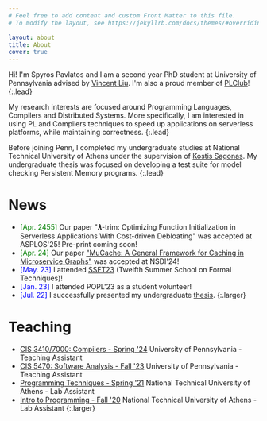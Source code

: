 ```yaml
---
# Feel free to add content and custom Front Matter to this file.
# To modify the layout, see https://jekyllrb.com/docs/themes/#overriding-theme-defaults

layout: about
title: About
cover: true
---
```


Hi! I'm Spyros Pavlatos and I am a second year PhD student at University of Pennsylvania advised by [Vincent Liu](https://vincen.tl/). I'm also a proud member of [PLClub](https://www.cis.upenn.edu/~plclub/)!
{:.lead}

My research interests are focused around Programming Languages, Compilers and Distributed Systems. More specifically, I am interested in using PL and Compilers techniques to speed up applications on serverless platforms, while maintaining correctness. 
{:.lead}

Before joining Penn, I completed my undergraduate studies at National Technical University of Athens under the supervision of [Kostis Sagonas](https://user.it.uu.se/~kostis/). My undergraduate thesis was focused on developing a test suite for model checking Persistent Memory programs.
{:.lead}

# News
- <span style="color:green">[Apr. 2455] </span> Our paper "𝝀-trim: Optimizing Function Initialization in Serverless Applications
With Cost-driven Debloating" was accepted at ASPLOS'25! Pre-print coming soon!
- <span style="color:green">[Apr. 24] </span> Our paper ["MuCache: A General Framework for Caching in Microservice Graphs"](https://www.usenix.org/conference/nsdi24/presentation/zhang-haoran) was accepted at NSDI'24!
- <span style="color:blue">[May. 23] </span> I attended [SSFT23](https://fm.csl.sri.com/SSFT23/) (Twelfth Summer School on Formal Techniques)!
- <span style="color:blue">[Jan. 23] </span> I attended POPL'23 as a student volunteer!
- <span style="color:blue">[Jul. 22] </span> I successfully presented my undergraduate [thesis](http://artemis.cslab.ece.ntua.gr:8080/jspui/bitstream/123456789/18415/1/thesis.pdf).
{:.larger}

# Teaching

- [CIS 3410/7000: Compilers - Spring '24](https://www.seas.upenn.edu/~cis3410/current/) University of Pennsylvania - Teaching Assistant
- [CIS 5470: Software Analysis - Fall '23](https://online.seas.upenn.edu/courses/cis-547-software-analysis/) University of Pennsylvania - Teaching Assistant
- [Programming Techniques - Spring '21](https://courses.softlab.ntua.gr/progtech/2021a/) National Technical University of Athens - Lab Assistant
- [Intro to Programming - Fall '20](https://courses.softlab.ntua.gr/progintro/2020b/) National Technical University of Athens - Lab Assistant
{:.larger}